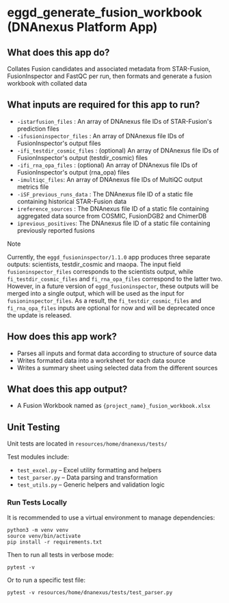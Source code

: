 # eggd_generate_fusion_workbook (DNAnexus Platform App)

## What does this app do?
Collates Fusion candidates and associated metadata from STAR-Fusion, FusionInspector and FastQC per run, then formats and generate a fusion workbook with collated data

## What inputs are required for this app to run?
- `-istarfusion_files` : An array of DNAnexus file IDs of STAR-Fusion's prediction files
- `-ifusioninspector_files` : An array of DNAnexus file IDs of FusionInspector's output files
- `-ifi_testdir_cosmic_files` : (optional) An array of DNAnexus file IDs of FusionInspector's output (testdir_cosmic) files
- `-ifi_rna_opa_files` : (optional) An array of DNAnexus file IDs of FusionInspector's output (rna_opa) files
- `-imultiqc_files`: An array of DNAnexus file IDs of MultiQC output metrics file
- `-iSF_previous_runs_data` : The DNAnexus file ID of a static file containing historical STAR-Fusion data
- `ireference_sources` : The DNAnexus file ID of a static file containing aggregated data source from COSMIC, FusionDGB2 and ChimerDB
- `iprevious_positives`: The DNAnexus file ID of a static file containing previously reported fusions

> [!NOTE]
> Currently, the `eggd_fusioninspector/1.1.0` app  produces three separate outputs: scientists, testdir_cosmic and rnaopa. The input field `fusioninspector_files` corresponds to the scientists output, while `fi_testdir_cosmic_files` and `fi_rna_opa_files` correspond to the latter two. However, in a future version of `eggd_fusioninspector`, these outputs will be merged into a single output, which will be used as the input for `fusioninspector_files`. As a result, the `fi_testdir_cosmic_files` and `fi_rna_opa_files` inputs are optional for now and will be deprecated once the update is released.

## How does this app work?
- Parses all inputs and format data according to structure of source data
- Writes formated data into a worksheet for each data source
- Writes a summary sheet using selected data from the different sources

## What does this app output?
- A Fusion Workbook named as `{project_name}_fusion_workbook.xlsx`

## Unit Testing
Unit tests are located in `resources/home/dnanexus/tests/`

Test modules include:
- `test_excel.py` – Excel utility formatting and helpers
- `test_parser.py` – Data parsing and transformation
- `test_utils.py` – Generic helpers and validation logic

### Run Tests Locally
It is recommended to use a virtual environment to manage dependencies:

```
python3 -m venv venv
source venv/bin/activate
pip install -r requirements.txt

```

Then to run all tests in verbose mode:

```
pytest -v
```
Or to run a specific test file:

```
pytest -v resources/home/dnanexus/tests/test_parser.py
```